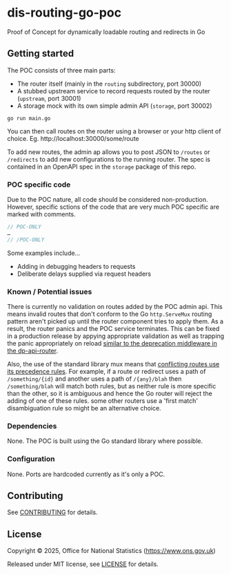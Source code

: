 # dis-routing-go-poc

Proof of Concept for dynamically loadable routing and redirects in Go

## Getting started

The POC consists of three main parts:

- The router itself (mainly in the `routing` subdirectory, port 30000)
- A stubbed upstream service to record requests routed by the router (`upstream`, port 30001)
- A storage mock with its own simple admin API (`storage`, port 30002)

```shell
go run main.go
```

You can then call routes on the router using a browser or your http client of choice.
Eg. http://localhost:30000/some/route

To add new routes, the admin ap allows you to post JSON to `/routes` or `/redirects` to add new configurations to the
running router. The spec is contained in an OpenAPI spec in the `storage` package of this repo.

### POC specific code

Due to the POC nature, all code should be considered non-production. However, specific sctions of the code that are
very much POC specific are marked with comments.

```go
// POC-ONLY
…
// /POC-ONLY
```

Some examples include…

- Adding in debugging headers to requests
- Deliberate delays supplied via request headers

### Known / Potential issues

There is currently no validation on routes added by the POC admin api. This means invalid routes that don't conform to
the Go `http.ServeMux` routing pattern aren't picked up until the router component tries to apply them. As a result, the
router panics and the POC service terminates. This can be fixed in a production release by appying appropriate
validation as well as trapping the panic appropriately on reload
[similar to the deprecation middleware in the dp-api-router](https://github.com/ONSdigital/dp-api-router/blob/v2.25.0/deprecation/config.go#L86).

Also, the use of the standard library mux means
that [conflicting routes use its precedence rules](https://pkg.go.dev/net/http#hdr-Precedence-ServeMux).
For example, if a route or redirect uses a path of `/something/{id}` and another uses a path of `/{any}/blah` then
`/something/blah` will match both rules, but as neither rule is more specific than the other, so it is ambiguous and
hence the Go router will reject the adding of one of these rules. some other routers use a 'first match' disambiguation
rule so might be an alternative choice.  

### Dependencies

None. The POC is built using the Go standard library where possible.

### Configuration

None. Ports are hardcoded currently as it's only a POC.

## Contributing

See [CONTRIBUTING](CONTRIBUTING.md) for details.

## License

Copyright © 2025, Office for National Statistics (https://www.ons.gov.uk)

Released under MIT license, see [LICENSE](LICENSE.md) for details.
